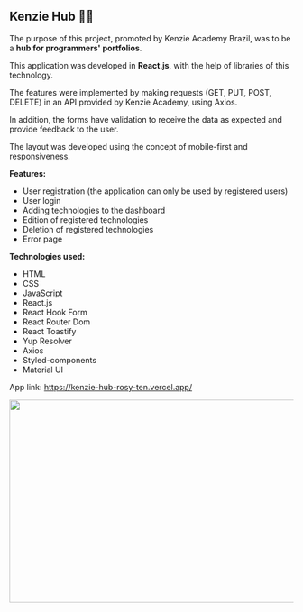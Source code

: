 ## Kenzie Hub 👩‍💻

The purpose of this project, promoted by Kenzie Academy Brazil, was to be a <b>hub for programmers' portfolios</b>.

This application was developed in <b>React.js</b>, with the help of libraries of this technology.

The features were implemented by making requests (GET, PUT, POST, DELETE) in an API provided by Kenzie Academy, using Axios.

In addition, the forms have validation to receive the data as expected and provide feedback to the user.

The layout was developed using the concept of mobile-first and responsiveness.

<b>Features:</b>
- User registration (the application can only be used by registered users)
- User login
- Adding technologies to the dashboard
- Edition of registered technologies
- Deletion of registered technologies
- Error page

<b>Technologies used:</b>
- HTML
- CSS
- JavaScript
-  React.js
- React Hook Form
- React Router Dom
- React Toastify
- Yup Resolver
- Axios
- Styled-components
- Material UI

App link: https://kenzie-hub-rosy-ten.vercel.app/

<img src="https://j.gifs.com/mqnGv0.gif" width=590 height=360/>
